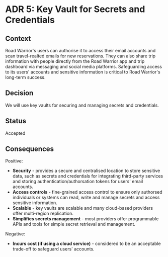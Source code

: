 # ADR 5: Key Vault for Secrets and Credentials

## Context

Road Warrior's users can authorise it to access their email accounts and scan travel-realted emails for new reservations. They can also share trip information with people directly from the Road Warrior app and trip dashboard via messaging and social media platforms. Safeguarding access to its users' accounts and sensitive information is critical to Road Warrior's long-term success. 

## Decision

We will use key vaults for securing and managing secrets and credentials.

## Status

Accepted

## Consequences

Positive:

* **Security** - provides a secure and centralised location to store sensitive data, such as secrets and credentials for integrating third-party services and storing authentication/authorsation tokens for users' email accounts.
* **Access controls** - fine-grained access control to ensure only authorsed individuals or systems can read, write and manage secrets and access sensitive information.
* **Scalable** - key vaults are scalable and many cloud-based providers offer multi-region replication.
* **Simplifies secrets management** - most providers offer programmable APIs and tools for simple secret retrieval and management.

Negative: 

* **Incurs cost (if using a cloud service)** - considered to be an acceptable trade-off to safeguard users' accounts.  
